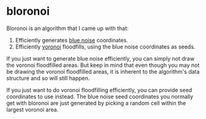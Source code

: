 # bloronoi

Bloronoi is an algorithm that I came up with that:
1. Efficiently generates [blue noise](https://blog.demofox.org/2018/01/30/what-the-heck-is-blue-noise/) coordinates.
2. Efficiently [voronoi](https://en.wikipedia.org/wiki/Voronoi_diagram) floodfills, using the blue noise coordinates as seeds.

If you just want to generate blue noise efficiently, you can simply not draw the voronoi floodfilled areas. But keep in mind that even though you may not be drawing the voronoi floodfilled areas, it is inherent to the algorithm's data structure and so will still happen.

If you just want to do voronoi floodfilling efficiently, you can provide seed coordinates to use instead. The blue noise seed coordinates you normally get with bloronoi are just generated by picking a random cell within the largest voronoi area.
